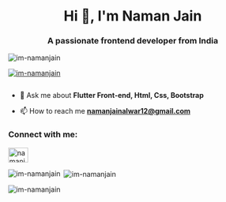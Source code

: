 <h1 align="center">Hi 👋, I'm Naman Jain</h1>
<h3 align="center">A passionate frontend developer from India</h3>

<p align="left"> <img src="https://komarev.com/ghpvc/?username=im-namanjain&label=Profile%20views&color=0e75b6&style=flat" alt="im-namanjain" /> </p>

<p align="left"> <a href="https://github.com/ryo-ma/github-profile-trophy"><img src="https://github-profile-trophy.vercel.app/?username=im-namanjain" alt="im-namanjain" /></a> </p>

<p align="left"> <a href="https://twitter.com/" target="blank"><img src="https://img.shields.io/twitter/follow/?logo=twitter&style=for-the-badge" alt="" /></a> </p>

- 💬 Ask me about **Flutter Front-end, Html, Css, Bootstrap**

- 📫 How to reach me **namanjainalwar12@gmail.com**

<h3 align="left">Connect with me:</h3>
<p align="left">
<a href="https://linkedin.com/in/namanjain1211" target="blank"><img align="center" src="https://raw.githubusercontent.com/rahuldkjain/github-profile-readme-generator/master/src/images/icons/Social/linked-in-alt.svg" alt="namanjain1211" height="30" width="40" /></a>
</p>

<p><img align="left" src="https://github-readme-stats.vercel.app/api/top-langs?username=im-namanjain&show_icons=true&locale=en&layout=compact" alt="im-namanjain" /></p>

<p>&nbsp;<img align="center" src="https://github-readme-stats.vercel.app/api?username=im-namanjain&show_icons=true&locale=en" alt="im-namanjain" /></p>

<p><img align="center" src="https://github-readme-streak-stats.herokuapp.com/?user=im-namanjain&" alt="im-namanjain" /></p>

